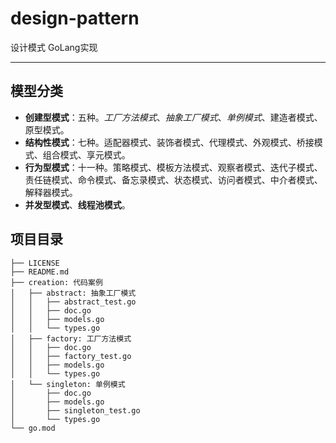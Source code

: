 # design-pattern
设计模式 GoLang实现

---
## 模型分类
* **创建型模式**：五种。*工厂方法模式*、*抽象工厂模式*、*单例模式*、建造者模式、原型模式。
* **结构性模式**：七种。适配器模式、装饰者模式、代理模式、外观模式、桥接模式、组合模式、享元模式。
* **行为型模式**：十一种。策略模式、模板方法模式、观察者模式、迭代子模式、责任链模式、命令模式、备忘录模式、状态模式、访问者模式、中介者模式、解释器模式。
* **并发型模式**、**线程池模式**。

## 项目目录
```
├── LICENSE
├── README.md
├── creation: 代码案例
│   ├── abstract: 抽象工厂模式
│   │   ├── abstract_test.go
│   │   ├── doc.go
│   │   ├── models.go
│   │   └── types.go
│   ├── factory: 工厂方法模式
│   │   ├── doc.go
│   │   ├── factory_test.go
│   │   ├── models.go
│   │   └── types.go
│   └── singleton: 单例模式
│       ├── doc.go
│       ├── models.go
│       ├── singleton_test.go
│       └── types.go
└── go.mod


```